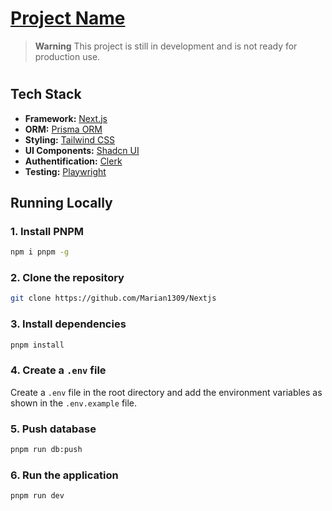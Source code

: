 # [Project Name](http://localhost:3000)

> **Warning**
> This project is still in development and is not ready for production use.

#

## Tech Stack

- **Framework:** [Next.js](https://nextjs.org)
- **ORM:** [Prisma ORM](https://www.prisma.io)
- **Styling:** [Tailwind CSS](https://tailwindcss.com)
- **UI Components:** [Shadcn UI](https://ui.shadcn.com)
- **Authentification:** [Clerk](https://clerk.com)
- **Testing:** [Playwright](https://playwright.dev)

## Running Locally

### 1. Install PNPM

```bash
npm i pnpm -g
```

### 2. Clone the repository

```bash
git clone https://github.com/Marian1309/Nextjs
```

### 3. Install dependencies

```bash
pnpm install
```

### 4. Create a `.env` file

Create a `.env` file in the root directory and add the environment variables as shown in the `.env.example` file.

### 5. Push database

```bash
pnpm run db:push
```

### 6. Run the application

```bash
pnpm run dev
```
